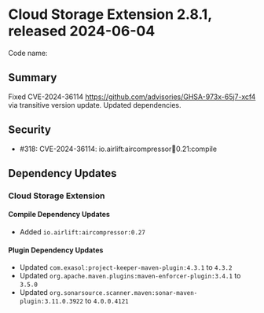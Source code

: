 # Cloud Storage Extension 2.8.1, released 2024-06-04

Code name:

## Summary

Fixed CVE-2024-36114  https://github.com/advisories/GHSA-973x-65j7-xcf4 via transitive version update.
Updated dependencies.

## Security

* #318: CVE-2024-36114: io.airlift:aircompressor:jar:0.21:compile

## Dependency Updates

### Cloud Storage Extension

#### Compile Dependency Updates

* Added `io.airlift:aircompressor:0.27`

#### Plugin Dependency Updates

* Updated `com.exasol:project-keeper-maven-plugin:4.3.1` to `4.3.2`
* Updated `org.apache.maven.plugins:maven-enforcer-plugin:3.4.1` to `3.5.0`
* Updated `org.sonarsource.scanner.maven:sonar-maven-plugin:3.11.0.3922` to `4.0.0.4121`

